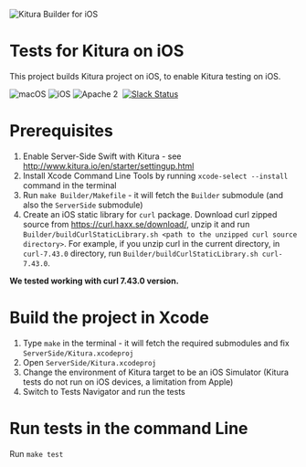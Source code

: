 ![Kitura Builder for iOS](https://raw.githubusercontent.com/IBM-Swift/Kitura-Builder-iOS/master/Documentation/KituraIOS.jpg)

# Tests for Kitura on iOS
This project builds Kitura project on iOS, to enable Kitura testing on iOS.

![macOS](https://img.shields.io/badge/os-macOS-green.svg?style=flat)
![iOS](https://img.shields.io/badge/os-iOS-red.svg?style=flat)
![Apache 2](https://img.shields.io/badge/license-Apache2-blue.svg?style=flat)
&nbsp;[![Slack Status](http://swift-at-ibm-slack.mybluemix.net/badge.svg)](http://swift-at-ibm-slack.mybluemix.net/)

# Prerequisites
1. Enable Server-Side Swift with Kitura - see http://www.kitura.io/en/starter/settingup.html
2. Install Xcode Command Line Tools by running `xcode-select --install` command in the terminal
3. Run `make Builder/Makefile` - it will fetch the `Builder` submodule (and also the `ServerSide` submodule)
4. Create an iOS static library for `curl` package. Download curl zipped source from https://curl.haxx.se/download/, unzip it and run `Builder/buildCurlStaticLibrary.sh <path to the unzipped curl source directory>`. For example, if you unzip curl in the current directory, in `curl-7.43.0` directory, run `Builder/buildCurlStaticLibrary.sh curl-7.43.0`.

**We tested working with curl 7.43.0 version.**

# Build the project in Xcode
1. Type `make` in the terminal - it will fetch the required submodules and fix `ServerSide/Kitura.xcodeproj`
2. Open `ServerSide/Kitura.xcodeproj`
3. Change the environment of Kitura target to be an iOS Simulator (Kitura tests do not run on iOS devices, a limitation from Apple)
4. Switch to Tests Navigator and run the tests

# Run tests in the command Line
Run `make test`

